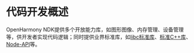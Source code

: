 # 代码开发概述


OpenHarmony NDK提供多个开放能力库，如图形图像、内存管理、设备管理等，供开发者实现代码逻辑；同时提供业界标准库，如[libc标准库](../reference/native-lib/musl.md)、[标准C++库](../reference/native-lib/cpp.md)、[Node-API](napi-introduction.md)等。

